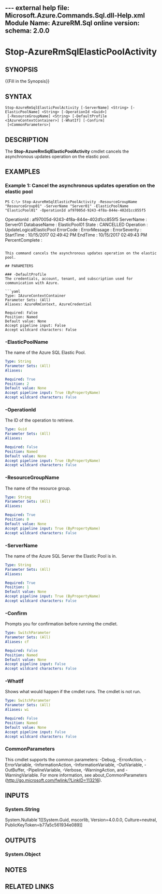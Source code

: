 ﻿﻿---external help file: Microsoft.Azure.Commands.Sql.dll-Help.xmlModule Name: AzureRM.Sqlonline version:schema: 2.0.0---# Stop-AzureRmSqlElasticPoolActivity## SYNOPSIS{{Fill in the Synopsis}}## SYNTAX```Stop-AzureRmSqlElasticPoolActivity [-ServerName] <String> [-ElasticPoolName] <String> [-OperationId <Guid>] [-ResourceGroupName] <String> [-DefaultProfile <IAzureContextContainer>] [-WhatIf] [-Confirm] [<CommonParameters>]```## DESCRIPTIONThe **Stop-AzureRmSqlElasticPoolActivity** cmdlet cancels the asynchronous updates operation on the elastic pool.## EXAMPLES### Example 1: Cancel the asynchronous updates operation on the elastic pool```PS C:\> Stop-AzureRmSqlElasticPoolActivity -ResourceGroupName "ResourceGroup01" -ServerName "Server01" -ElasticPoolName "ElasticPool01" -OperationId af97005d-9243-4f8a-844e-402d1cc855f5```OperationId     : af97005d-9243-4f8a-844e-402d1cc855f5ServerName      : Server01DatabaseName    : ElasticPool01State           : CANCELLEDOperation       : UpdateLogicalElasticPoolErrorCode       :ErrorMessage    :ErrorSeverity   :StartTime       : 10/15/2017 02:49:42 PMEndTime         : 10/15/2017 02:49:43 PMPercentComplete : ```This command cancels the asynchronous updates operation on the elastic pool.## PARAMETERS### -DefaultProfileThe credentials, account, tenant, and subscription used for communication with Azure.```yamlType: IAzureContextContainerParameter Sets: (All)Aliases: AzureRmContext, AzureCredentialRequired: FalsePosition: NamedDefault value: NoneAccept pipeline input: FalseAccept wildcard characters: False```### -ElasticPoolNameThe name of the Azure SQL Elastic Pool.```yamlType: StringParameter Sets: (All)Aliases:Required: TruePosition: 2Default value: NoneAccept pipeline input: True (ByPropertyName)Accept wildcard characters: False```### -OperationIdThe ID of the operation to retrieve.```yamlType: GuidParameter Sets: (All)Aliases:Required: FalsePosition: NamedDefault value: NoneAccept pipeline input: True (ByPropertyName)Accept wildcard characters: False```### -ResourceGroupNameThe name of the resource group.```yamlType: StringParameter Sets: (All)Aliases:Required: TruePosition: 0Default value: NoneAccept pipeline input: True (ByPropertyName)Accept wildcard characters: False```### -ServerNameThe name of the Azure SQL Server the Elastic Pool is in.```yamlType: StringParameter Sets: (All)Aliases:Required: TruePosition: 1Default value: NoneAccept pipeline input: True (ByPropertyName)Accept wildcard characters: False```### -ConfirmPrompts you for confirmation before running the cmdlet.```yamlType: SwitchParameterParameter Sets: (All)Aliases: cfRequired: FalsePosition: NamedDefault value: NoneAccept pipeline input: FalseAccept wildcard characters: False```### -WhatIfShows what would happen if the cmdlet runs.The cmdlet is not run.```yamlType: SwitchParameterParameter Sets: (All)Aliases: wiRequired: FalsePosition: NamedDefault value: NoneAccept pipeline input: FalseAccept wildcard characters: False```### CommonParametersThis cmdlet supports the common parameters: -Debug, -ErrorAction, -ErrorVariable, -InformationAction, -InformationVariable, -OutVariable, -OutBuffer, -PipelineVariable, -Verbose, -WarningAction, and -WarningVariable. For more information, see about_CommonParameters (http://go.microsoft.com/fwlink/?LinkID=113216).## INPUTS### System.StringSystem.Nullable`1[[System.Guid, mscorlib, Version=4.0.0.0, Culture=neutral, PublicKeyToken=b77a5c561934e089]]## OUTPUTS### System.Object## NOTES## RELATED LINKS